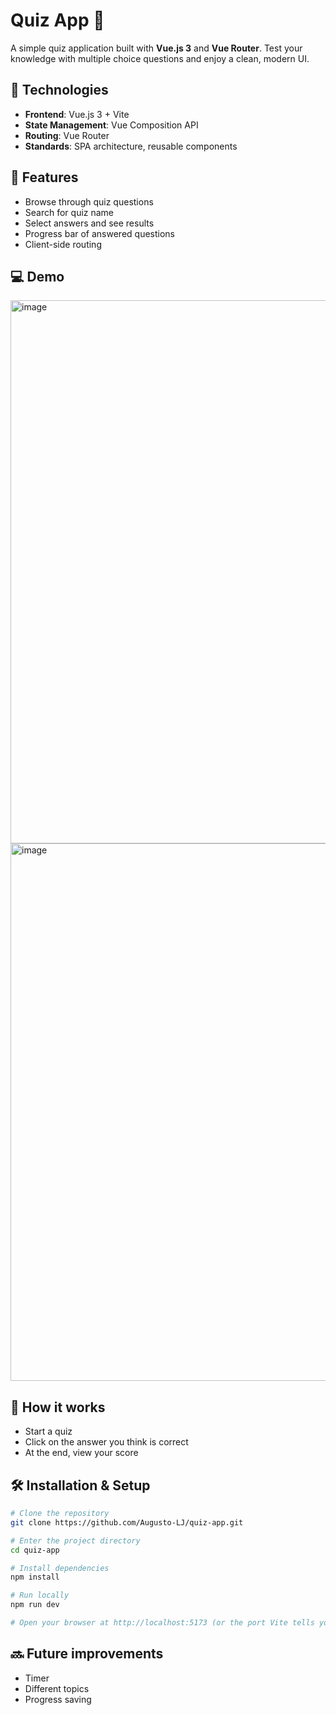 # Quiz App 🎯

A simple quiz application built with **Vue.js 3** and **Vue Router**. Test your knowledge with multiple choice questions and enjoy a clean, modern UI.

## 🚀 Technologies

- **Frontend**: Vue.js 3 + Vite
- **State Management**: Vue Composition API
- **Routing**: Vue Router
- **Standards**: SPA architecture, reusable components

## 🔧 Features

- Browse through quiz questions
- Search for quiz name
- Select answers and see results
- Progress bar of answered questions
- Client-side routing

## 💻 Demo

<img width="1877" height="869" alt="image" src="https://github.com/user-attachments/assets/71001c10-68f0-45e5-ada5-4c802111f980" />
<img width="1876" height="860" alt="image" src="https://github.com/user-attachments/assets/d7d7ffc2-355e-4120-9526-94684cbd9ef8" />

## 🧪 How it works

- Start a quiz
- Click on the answer you think is correct
- At the end, view your score

## 🛠 Installation & Setup

```bash
# Clone the repository  
git clone https://github.com/Augusto-LJ/quiz-app.git

# Enter the project directory
cd quiz-app

# Install dependencies
npm install

# Run locally
npm run dev

# Open your browser at http://localhost:5173 (or the port Vite tells you) to see the app in action. 🌐
```

## 🔜 Future improvements

- Timer
- Different topics
- Progress saving
